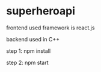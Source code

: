 # superheroapi


frontend used framework is react.js


backend used in C++


step 1: npm install


step 2: npm start 
